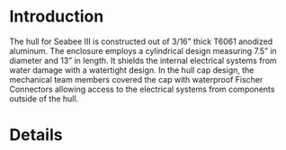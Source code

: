 # Introduction #

The hull for Seabee III is constructed out of 3/16” thick T6061 anodized aluminum. The enclosure employs a cylindrical design measuring 7.5” in diameter and 13” in length. It shields the internal electrical systems from water damage with a watertight design. In the hull cap design, the mechanical team members covered the cap with waterproof Fischer Connectors allowing access to the electrical systems from components outside of the hull.


# Details #
